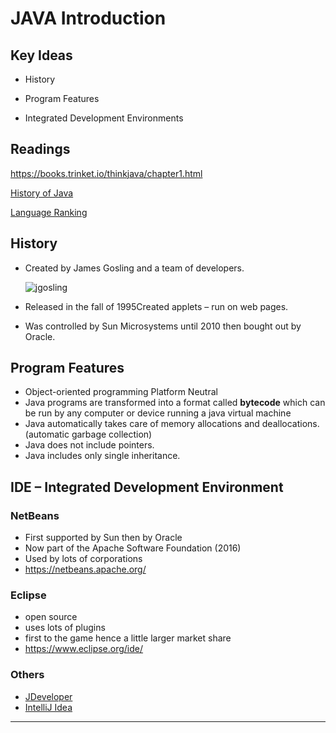 # JAVA Introduction



## Key Ideas

* History

* Program Features

* Integrated Development Environments

  

## Readings

https://books.trinket.io/thinkjava/chapter1.html

[History of Java](https://en.wikipedia.org/wiki/Java_(programming_language)#:~:text=Java%20was%20originally%20developed%20by,by%20Sun%20under%20proprietary%20licenses.)

[Language Ranking](https://www.tiobe.com/tiobe-index/)



## History

* Created by James Gosling and a team of developers.

  ![jgosling](jgosling.jpg)

* Released in the fall of 1995Created applets – run on web pages.

* Was controlled by Sun Microsystems until 2010 then bought out by Oracle.

## Program Features

- Object-oriented programming Platform Neutral
- Java programs are transformed into a format called **bytecode** which can be run by any computer or device running a java virtual machine
- Java automatically takes care of memory allocations and deallocations. (automatic garbage collection)
- Java does not include pointers.
- Java includes only single inheritance.



## IDE – Integrated Development Environment

### **NetBeans**

* First supported by Sun then by Oracle
* Now part of the Apache Software Foundation (2016)
* Used by lots of corporations 
* https://netbeans.apache.org/

### **Eclipse**

* open source 
* uses lots of plugins 
* first to the game hence a little larger market share
* https://www.eclipse.org/ide/ 

### **Others**

* [JDeveloper](https://www.oracle.com/application-development/technologies/jdeveloper.html "Link to J Developer" )
* [IntelliJ Idea](https://www.jetbrains.com/idea/ "Link To IntelliJ")

---

